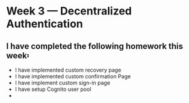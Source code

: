# Week 3 — Decentralized Authentication
## I have completed the following homework this week፡
- I have implemented custom recovery page
- I have implemented custom confirmation Page
- I have implement custom sign-in page
- I have setup Cognito user pool
- 
